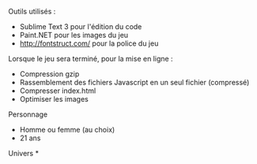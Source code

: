 Outils utilisés :
 * Sublime Text 3 pour l'édition du code
 * Paint.NET pour les images du jeu
 * http://fontstruct.com/ pour la police du jeu

Lorsque le jeu sera terminé, pour la mise en ligne :
 * Compression gzip
 * Rassemblement des fichiers Javascript en un seul fichier (compressé)
 * Compresser index.html
 * Optimiser les images

Personnage
 * Homme ou femme (au choix)
 * 21 ans

Univers
 * 
